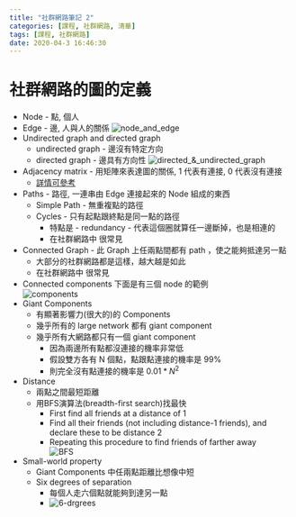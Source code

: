 ```yaml
---
title: "社群網路筆記 2"
categories: [課程, 社群網路, 清華]
tags: [課程, 社群網路]
date: 2020-04-3 16:46:30
---
```


# 社群網路的圖的定義
* Node - 點, 個人
* Edge - 邊, 人與人的關係
    ![node_and_edge](https://images.sappy.tw/Social_Network/ch2/node_and_edge.png)
* Undirected graph and directed graph
  * undirected graph - 邊沒有特定方向
  * directed graph - 邊具有方向性
  ![directed_&_undirected_graph](https://images.sappy.tw/Social_Network/ch2/directed_&_undirected_graph.png)
* Adjacency matrix - 用矩陣來表達圖的關係, 1 代表有連接, 0 代表沒有連接
  * [詳情可參考](http://www.csie.ntnu.edu.tw/~u91029/Graph.html#3) 
* Paths - 路徑, 一連串由 Edge 連接起來的 Node 組成的東西 
  * Simple Path - 無重複點的路徑
  * Cycles - 只有起點跟終點是同一點的路徑
    * 特點是 - redundancy - 代表這個圈就算任一邊斷掉，也是相連的
    * 在社群網路中 很常見
* Connected Graph - 此 Graph 上任兩點間都有 path ，使之能夠抵達另一點
  * 大部分的社群網路都是這樣，越大越是如此
  * 在社群網路中 很常見
* Connected components
  下面是有三個 node 的範例  
  ![components](https://images.sappy.tw/Social_Network/ch2/components.png)
* Giant Components
  * 有顯著影響力(很大的)的 Components
  * 幾乎所有的 large network 都有 giant component
  * 幾乎所有大網路都只有一個 giant component
    * 因為兩邊所有點都沒連接的機率非常低
    * 假設雙方各有 N 個點，點跟點連接的機率是 99%
    * 則完全沒有點連接的機率是 $0.01*{N^2}$
* Distance
  * 兩點之間最短距離
  * 用BFS演算法(breadth-first search)找最快
    * First find all friends at a distance of 1
    * Find all their friends (not including distance-1 friends), and declare these to be distance 2
    * Repeating this procedure to find friends of farther away  
    ![BFS](https://images.sappy.tw/Social_Network/ch2/BFS.png)
* Small-world property 
  * Giant Components 中任兩點距離比想像中短
  * Six degrees of separation
    * 每個人走六個點就能夠到達另一點
    * ![6-drgrees](https://images.sappy.tw/Social_Network/ch2/6-drgrees.png)